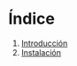 # Índice

1. [Introducción](Files/Introducción/Introduction.md)
2. [Instalación](Files/Instalación/Instalation.md)
